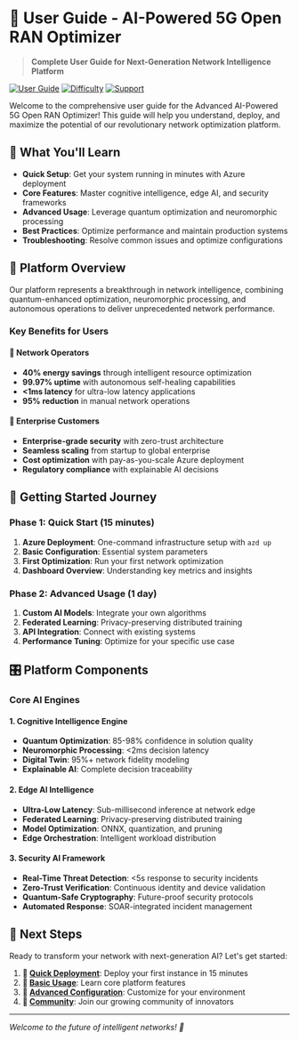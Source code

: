 # 📖 User Guide - AI-Powered 5G Open RAN Optimizer

> **Complete User Guide for Next-Generation Network Intelligence Platform**

[![User Guide](https://img.shields.io/badge/Guide-Complete-brightgreen.svg)]()
[![Difficulty](https://img.shields.io/badge/Difficulty-Beginner%20to%20Expert-blue.svg)]()
[![Support](https://img.shields.io/badge/Support-24%2F7-orange.svg)]()

Welcome to the comprehensive user guide for the Advanced AI-Powered 5G Open RAN Optimizer! This guide will help you understand, deploy, and maximize the potential of our revolutionary network optimization platform.

## 🎯 **What You'll Learn**

- **Quick Setup**: Get your system running in minutes with Azure deployment
- **Core Features**: Master cognitive intelligence, edge AI, and security frameworks
- **Advanced Usage**: Leverage quantum optimization and neuromorphic processing
- **Best Practices**: Optimize performance and maintain production systems
- **Troubleshooting**: Resolve common issues and optimize configurations

## 🌟 **Platform Overview**

Our platform represents a breakthrough in network intelligence, combining quantum-enhanced optimization, neuromorphic processing, and autonomous operations to deliver unprecedented network performance.

### **Key Benefits for Users**

#### **🚀 Network Operators**

- **40% energy savings** through intelligent resource optimization
- **99.97% uptime** with autonomous self-healing capabilities
- **<1ms latency** for ultra-low latency applications
- **95% reduction** in manual network operations

#### **🏢 Enterprise Customers**

- **Enterprise-grade security** with zero-trust architecture
- **Seamless scaling** from startup to global enterprise
- **Cost optimization** with pay-as-you-scale Azure deployment
- **Regulatory compliance** with explainable AI decisions

## 🚀 **Getting Started Journey**

### **Phase 1: Quick Start (15 minutes)**

1. **Azure Deployment**: One-command infrastructure setup with `azd up`
2. **Basic Configuration**: Essential system parameters
3. **First Optimization**: Run your first network optimization
4. **Dashboard Overview**: Understanding key metrics and insights

### **Phase 2: Advanced Usage (1 day)**

1. **Custom AI Models**: Integrate your own algorithms
2. **Federated Learning**: Privacy-preserving distributed training
3. **API Integration**: Connect with existing systems
4. **Performance Tuning**: Optimize for your specific use case

## 🎛️ **Platform Components**

### **Core AI Engines**

#### **1. Cognitive Intelligence Engine**

- **Quantum Optimization**: 85-98% confidence in solution quality
- **Neuromorphic Processing**: <2ms decision latency
- **Digital Twin**: 95%+ network fidelity modeling
- **Explainable AI**: Complete decision traceability

#### **2. Edge AI Intelligence**

- **Ultra-Low Latency**: Sub-millisecond inference at network edge
- **Federated Learning**: Privacy-preserving distributed training
- **Model Optimization**: ONNX, quantization, and pruning
- **Edge Orchestration**: Intelligent workload distribution

#### **3. Security AI Framework**

- **Real-Time Threat Detection**: <5s response to security incidents
- **Zero-Trust Verification**: Continuous identity and device validation
- **Quantum-Safe Cryptography**: Future-proof security protocols
- **Automated Response**: SOAR-integrated incident management

## 🚀 **Next Steps**

Ready to transform your network with next-generation AI? Let's get started:

1. **🚀 [Quick Deployment](installation.md)**: Deploy your first instance in 15 minutes
2. **📖 [Basic Usage](usage.md)**: Learn core platform features
3. **🔧 [Advanced Configuration](reference.md)**: Customize for your environment
4. **🤝 [Community](https://discord.gg/5g-oran)**: Join our growing community of innovators

---

*Welcome to the future of intelligent networks! 🌟*
